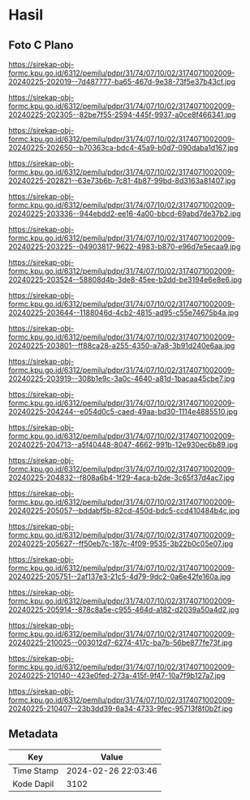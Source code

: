 # Hasil

## Foto C Plano

https://sirekap-obj-formc.kpu.go.id/6312/pemilu/pdpr/31/74/07/10/02/3174071002009-20240225-202019--7d487777-ba65-467d-9e38-73f5e37b43cf.jpg

https://sirekap-obj-formc.kpu.go.id/6312/pemilu/pdpr/31/74/07/10/02/3174071002009-20240225-202305--82be7f55-2594-445f-9937-a0ce8f466341.jpg

https://sirekap-obj-formc.kpu.go.id/6312/pemilu/pdpr/31/74/07/10/02/3174071002009-20240225-202650--b70363ca-bdc4-45a9-b0d7-090daba1d167.jpg

https://sirekap-obj-formc.kpu.go.id/6312/pemilu/pdpr/31/74/07/10/02/3174071002009-20240225-202821--63e73b6b-7c81-4b87-99bd-8d3163a81407.jpg

https://sirekap-obj-formc.kpu.go.id/6312/pemilu/pdpr/31/74/07/10/02/3174071002009-20240225-203336--944ebdd2-ee16-4a00-bbcd-69abd7de37b2.jpg

https://sirekap-obj-formc.kpu.go.id/6312/pemilu/pdpr/31/74/07/10/02/3174071002009-20240225-203225--04903817-9622-4983-b870-e96d7e5ecaa9.jpg

https://sirekap-obj-formc.kpu.go.id/6312/pemilu/pdpr/31/74/07/10/02/3174071002009-20240225-203524--58808d4b-3de8-45ee-b2dd-be3194e6e8e6.jpg

https://sirekap-obj-formc.kpu.go.id/6312/pemilu/pdpr/31/74/07/10/02/3174071002009-20240225-203644--1188046d-4cb2-4815-ad95-c55e74675b4a.jpg

https://sirekap-obj-formc.kpu.go.id/6312/pemilu/pdpr/31/74/07/10/02/3174071002009-20240225-203801--ff88ca28-a255-4350-a7a8-3b91d240e6aa.jpg

https://sirekap-obj-formc.kpu.go.id/6312/pemilu/pdpr/31/74/07/10/02/3174071002009-20240225-203919--308b1e9c-3a0c-4640-a81d-1bacaa45cbe7.jpg

https://sirekap-obj-formc.kpu.go.id/6312/pemilu/pdpr/31/74/07/10/02/3174071002009-20240225-204244--e054d0c5-caed-49aa-bd30-1114e4885510.jpg

https://sirekap-obj-formc.kpu.go.id/6312/pemilu/pdpr/31/74/07/10/02/3174071002009-20240225-204713--a5f40448-8047-4662-991b-12e930ec6b89.jpg

https://sirekap-obj-formc.kpu.go.id/6312/pemilu/pdpr/31/74/07/10/02/3174071002009-20240225-204832--f808a6b4-1f29-4aca-b2de-3c65f37d4ac7.jpg

https://sirekap-obj-formc.kpu.go.id/6312/pemilu/pdpr/31/74/07/10/02/3174071002009-20240225-205057--bddabf5b-82cd-450d-bdc5-ccd410484b4c.jpg

https://sirekap-obj-formc.kpu.go.id/6312/pemilu/pdpr/31/74/07/10/02/3174071002009-20240225-205627--ff50eb7c-187c-4f09-9535-3b22b0c05e07.jpg

https://sirekap-obj-formc.kpu.go.id/6312/pemilu/pdpr/31/74/07/10/02/3174071002009-20240225-205751--2af137e3-21c5-4d79-9dc2-0a6e42fe160a.jpg

https://sirekap-obj-formc.kpu.go.id/6312/pemilu/pdpr/31/74/07/10/02/3174071002009-20240225-205914--878c8a5e-c955-464d-a182-d2039a50a4d2.jpg

https://sirekap-obj-formc.kpu.go.id/6312/pemilu/pdpr/31/74/07/10/02/3174071002009-20240225-210025--003012d7-6274-417c-ba7b-56be877fe73f.jpg

https://sirekap-obj-formc.kpu.go.id/6312/pemilu/pdpr/31/74/07/10/02/3174071002009-20240225-210140--423e0fed-273a-415f-9f47-10a7f9b127a7.jpg

https://sirekap-obj-formc.kpu.go.id/6312/pemilu/pdpr/31/74/07/10/02/3174071002009-20240225-210407--23b3dd39-6a34-4733-9fec-95713f8f0b2f.jpg


## Metadata

| Key        | Value               |
| ---------- | ------------------- |
| Time Stamp | 2024-02-26 22:03:46 |
| Kode Dapil | 3102                |



